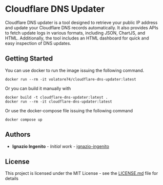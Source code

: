 # Cloudflare DNS Updater

Cloudflare DNS updater is a tool designed to retrieve your public IP address and update your Cloudflare DNS records automatically. It also provides APIs to fetch update logs in various formats, including JSON, ChartJS, and HTML. Additionally, the tool includes an HTML dashboard for quick and easy inspection of DNS updates.

## Getting Started

You can use docker to run the image issuing the following command.

```
docker run --rm -it volatore74/cloudflare-dns-updater:latest
```

Or you can build it manually with

```
docker build -t cloudflare-dns-updater:latest .
docker run --rm -it cloudflare-dns-updater:latest
```

Or use the docker-compose file issuing the following command

```
docker compose up
```

## Authors

- **Ignazio Ingenito** - _Initial work_ - [ignazio-ingenito](https://github.com/ignazio-ingenito)

## License

This project is licensed under the MIT License - see the [LICENSE.md](LICENSE.md) file for details
